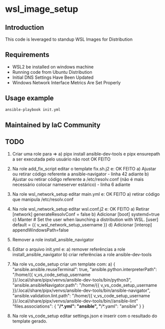 # wsl_image_setup

## Introduction

This code is leveraged to standup WSL Images for Distribution

## Requirements

* WSL2 be installed on windows machine
* Running code from Ubuntu Distribution
* Initial DNS Settings Have Been Updated
* Windows Network Interface Metrics Are Set Properly

## Usage example

```bash
ansible-playbook init.yml
```

## Maintained by IaC Community

## TODO

1) Criar uma role para =>
    a) pipx install ansible-dev-tools e pipx ensurepath a ser executada pelo usuário não root OK FEITO

2) Na role add_fix_script editar o template fix.sh.j2 e:   OK FEITO
    a) Ajustar ou retirar código referente a ansible-navigator - linha 42 adiante
    b) Ajustar ou retirar código referente a /etc/resolv.conf (não é mais necessário colocar nameserver estárico) - linha 6 adiante

3) Na role wsl_network_setup editar main.yml e:     OK FEITO
    a) retirar código que manipula /etc/resolv.conf

4) Na role wsl_network_setup editar wsl.conf.j2 e:      OK FEITO
    a) Retirar [network]
               generateResolvConf = false
    b) Adicionar [boot]
                systemd=true
    c) Manter # Set the user when launching a distribution with WSL.
              [user]
              default = {{ v_wsl_network_setup_username }}
    d) Adicionar [interop]
                 appendWindowsPath=false

5) Remover a role install_ansible_navigator

6) Editar o arquivo init.yml e:
    a) remover referências a role install_ansible_navigator
    b) criar referências a role ansible-dev-tools

7) Na role vs_code_setup criar um template com:
    a) {
            "ansible.ansible.reuseTerminal": true,
            "ansible.python.interpreterPath": "/home/{{ v_vs_code_setup_username }}/.local/share/pipx/venvs/ansible-dev-tools/bin/python3",
            "ansible.ansibleNavigator.path": "/home/{{ v_vs_code_setup_username }}/.local/share/pipx/venvs/ansible-dev-tools/bin/ansible-navigator",
            "ansible.validation.lint.path": "/home/{{ v_vs_code_setup_username }}/.local/share/pipx/venvs/ansible-dev-tools/bin//ansible-lint"
            "files.associations": {
                    "**/*.yml": "ansible",
                    "**/*.yaml": "ansible"
            }
        }

8) Na role vs_code_setup editar settings.json e inserir com o resultado do template gerado.
